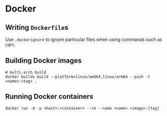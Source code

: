 # Docker

## Writing `Dockerfile`s

Use `.dockerignore` to ignore particular files when using commands such as `COPY`.

## Building Docker images

```shell
# multi-arch build
docker buildx build --platform=linux/amd64,linux/arm64 --push -t <name>:<tag> .
```

## Running Docker containers

```shell
docker run -d -p <host>:<container> --rm --name <name> <image>:[tag]
```


